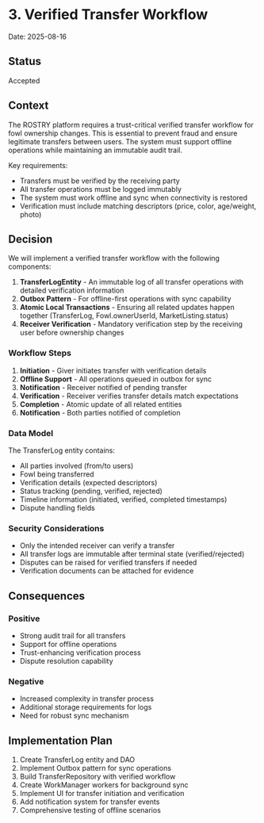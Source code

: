 # 3. Verified Transfer Workflow

Date: 2025-08-16

## Status

Accepted

## Context

The ROSTRY platform requires a trust-critical verified transfer workflow for fowl ownership changes. This is essential to prevent fraud and ensure legitimate transfers between users. The system must support offline operations while maintaining an immutable audit trail.

Key requirements:
- Transfers must be verified by the receiving party
- All transfer operations must be logged immutably
- The system must work offline and sync when connectivity is restored
- Verification must include matching descriptors (price, color, age/weight, photo)

## Decision

We will implement a verified transfer workflow with the following components:

1. **TransferLogEntity** - An immutable log of all transfer operations with detailed verification information
2. **Outbox Pattern** - For offline-first operations with sync capability
3. **Atomic Local Transactions** - Ensuring all related updates happen together (TransferLog, Fowl.ownerUserId, MarketListing.status)
4. **Receiver Verification** - Mandatory verification step by the receiving user before ownership changes

### Workflow Steps

1. **Initiation** - Giver initiates transfer with verification details
2. **Offline Support** - All operations queued in outbox for sync
3. **Notification** - Receiver notified of pending transfer
4. **Verification** - Receiver verifies transfer details match expectations
5. **Completion** - Atomic update of all related entities
6. **Notification** - Both parties notified of completion

### Data Model

The TransferLog entity contains:
- All parties involved (from/to users)
- Fowl being transferred
- Verification details (expected descriptors)
- Status tracking (pending, verified, rejected)
- Timeline information (initiated, verified, completed timestamps)
- Dispute handling fields

### Security Considerations

- Only the intended receiver can verify a transfer
- All transfer logs are immutable after terminal state (verified/rejected)
- Disputes can be raised for verified transfers if needed
- Verification documents can be attached for evidence

## Consequences

### Positive
- Strong audit trail for all transfers
- Support for offline operations
- Trust-enhancing verification process
- Dispute resolution capability

### Negative
- Increased complexity in transfer process
- Additional storage requirements for logs
- Need for robust sync mechanism

## Implementation Plan

1. Create TransferLog entity and DAO
2. Implement Outbox pattern for sync operations
3. Build TransferRepository with verified workflow
4. Create WorkManager workers for background sync
5. Implement UI for transfer initiation and verification
6. Add notification system for transfer events
7. Comprehensive testing of offline scenarios